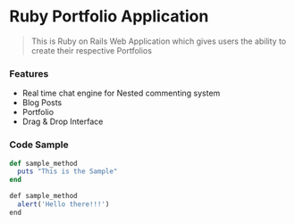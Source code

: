 # Ruby Portfolio Application


 > This is Ruby on Rails Web Application which gives users the ability to create their respective Portfolios

 ### Features

 - Real time chat engine for Nested commenting system
 - Blog Posts
 - Portfolio
 - Drag & Drop Interface

 ### Code Sample

 ```Ruby
 def sample_method
   puts "This is the Sample"
 end
 ```

 ```JavaScript
 def sample_method
   alert('Hello there!!!')
 end
 ```
